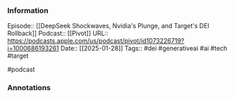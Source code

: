 ### Information

Episode:: [[DeepSeek Shockwaves, Nvidia's Plunge, and Target's DEI Rollback]]
Podcast:: [[Pivot]]
URL:: https://podcasts.apple.com/us/podcast/pivot/id1073226719?i=1000686193261
Date:: [[2025-01-28]]
Tags:: #dei #generativeai #ai #tech #target

#podcast


### Annotations

